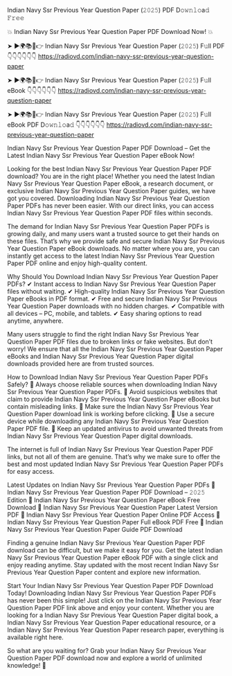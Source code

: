 Indian Navy Ssr Previous Year Question Paper (𝟸𝟶𝟸𝟻) PDF D𝚘𝚠𝚗𝚕𝚘a𝚍 𝙵𝚛𝚎𝚎

💥 Indian Navy Ssr Previous Year Question Paper PDF Download Now! 💥

➤ ►🌍📚📱👉 Indian Navy Ssr Previous Year Question Paper (𝟸𝟶𝟸𝟻) F𝚞ll PDF 👇👇👇👇👇👇
https://radiovd.com/indian-navy-ssr-previous-year-question-paper

➤ ►🌍📚📱👉 Indian Navy Ssr Previous Year Question Paper (𝟸𝟶𝟸𝟻) F𝚞ll eBook 👇👇👇👇👇👇
https://radiovd.com/indian-navy-ssr-previous-year-question-paper

➤ ►🌍📚📱👉 Indian Navy Ssr Previous Year Question Paper (𝟸𝟶𝟸𝟻) F𝚞ll eBook PDF D𝚘𝚠𝚗𝚕𝚘a𝚍 👇👇👇👇👇👇
https://radiovd.com/indian-navy-ssr-previous-year-question-paper

Indian Navy Ssr Previous Year Question Paper PDF Download – Get the Latest Indian Navy Ssr Previous Year Question Paper eBook Now!

Looking for the best Indian Navy Ssr Previous Year Question Paper PDF download? You are in the right place! Whether you need the latest Indian Navy Ssr Previous Year Question Paper eBook, a research document, or exclusive Indian Navy Ssr Previous Year Question Paper guides, we have got you covered. Downloading Indian Navy Ssr Previous Year Question Paper PDFs has never been easier. With our direct links, you can access Indian Navy Ssr Previous Year Question Paper PDF files within seconds.

The demand for Indian Navy Ssr Previous Year Question Paper PDFs is growing daily, and many users want a trusted source to get their hands on these files. That’s why we provide safe and secure Indian Navy Ssr Previous Year Question Paper eBook downloads. No matter where you are, you can instantly get access to the latest Indian Navy Ssr Previous Year Question Paper PDF online and enjoy high-quality content.

Why Should You Download Indian Navy Ssr Previous Year Question Paper PDFs?
✔ Instant access to Indian Navy Ssr Previous Year Question Paper files without waiting.
✔ High-quality Indian Navy Ssr Previous Year Question Paper eBooks in PDF format.
✔ Free and secure Indian Navy Ssr Previous Year Question Paper downloads with no hidden charges.
✔ Compatible with all devices – PC, mobile, and tablets.
✔ Easy sharing options to read anytime, anywhere.

Many users struggle to find the right Indian Navy Ssr Previous Year Question Paper PDF files due to broken links or fake websites. But don’t worry! We ensure that all the Indian Navy Ssr Previous Year Question Paper eBooks and Indian Navy Ssr Previous Year Question Paper digital downloads provided here are from trusted sources.

How to Download Indian Navy Ssr Previous Year Question Paper PDFs Safely?
📌 Always choose reliable sources when downloading Indian Navy Ssr Previous Year Question Paper PDFs.
📌 Avoid suspicious websites that claim to provide Indian Navy Ssr Previous Year Question Paper eBooks but contain misleading links.
📌 Make sure the Indian Navy Ssr Previous Year Question Paper download link is working before clicking.
📌 Use a secure device while downloading any Indian Navy Ssr Previous Year Question Paper PDF file.
📌 Keep an updated antivirus to avoid unwanted threats from Indian Navy Ssr Previous Year Question Paper digital downloads.

The internet is full of Indian Navy Ssr Previous Year Question Paper PDF links, but not all of them are genuine. That’s why we make sure to offer the best and most updated Indian Navy Ssr Previous Year Question Paper PDFs for easy access.

Latest Updates on Indian Navy Ssr Previous Year Question Paper PDFs
🔹 Indian Navy Ssr Previous Year Question Paper PDF Download – 𝟸𝟶𝟸𝟻 Edition
🔹 Indian Navy Ssr Previous Year Question Paper eBook Free Download
🔹 Indian Navy Ssr Previous Year Question Paper Latest Version PDF
🔹 Indian Navy Ssr Previous Year Question Paper Online PDF Access
🔹 Indian Navy Ssr Previous Year Question Paper Full eBook PDF Free
🔹 Indian Navy Ssr Previous Year Question Paper Guide PDF Download

Finding a genuine Indian Navy Ssr Previous Year Question Paper PDF download can be difficult, but we make it easy for you. Get the latest Indian Navy Ssr Previous Year Question Paper eBook PDF with a single click and enjoy reading anytime. Stay updated with the most recent Indian Navy Ssr Previous Year Question Paper content and explore new information.

Start Your Indian Navy Ssr Previous Year Question Paper PDF Download Today!
Downloading Indian Navy Ssr Previous Year Question Paper PDFs has never been this simple! Just click on the Indian Navy Ssr Previous Year Question Paper PDF link above and enjoy your content. Whether you are looking for a Indian Navy Ssr Previous Year Question Paper digital book, a Indian Navy Ssr Previous Year Question Paper educational resource, or a Indian Navy Ssr Previous Year Question Paper research paper, everything is available right here.

So what are you waiting for? Grab your Indian Navy Ssr Previous Year Question Paper PDF download now and explore a world of unlimited knowledge! 🚀